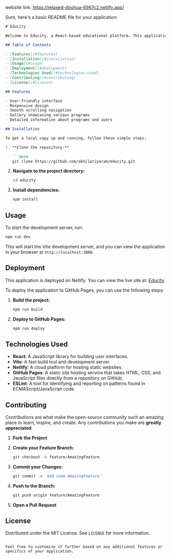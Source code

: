 website link: https://relaxed-douhua-6967c2.netlify.app/

Sure, here's a basic README file for your application:

```markdown
# Educity

Welcome to Educity, a React-based educational platform. This application is designed to provide a seamless and engaging learning experience.

## Table of Contents

- [Features](#features)
- [Installation](#installation)
- [Usage](#usage)
- [Deployment](#deployment)
- [Technologies Used](#technologies-used)
- [Contributing](#contributing)
- [License](#license)

## Features

- User-friendly interface
- Responsive design
- Smooth scrolling navigation
- Gallery showcasing various programs
- Detailed information about programs and users

## Installation

To get a local copy up and running, follow these simple steps:

1. **Clone the repository:**

   ```bash
   git clone https://github.com/akhilariyaram/educity.git
   ```

2. **Navigate to the project directory:**

   ```bash
   cd educity
   ```

3. **Install dependencies:**

   ```bash
   npm install
   ```

## Usage

To start the development server, run:

```bash
npm run dev
```

This will start the Vite development server, and you can view the application in your browser at `http://localhost:3000`.

## Deployment

This application is deployed on Netlify. You can view the live site at: [Educity](https://relaxed-douhua-6967c2.netlify.app/).

To deploy the application to GitHub Pages, you can use the following steps:

1. **Build the project:**

   ```bash
   npm run build
   ```

2. **Deploy to GitHub Pages:**

   ```bash
   npm run deploy
   ```

## Technologies Used

- **React**: A JavaScript library for building user interfaces.
- **Vite**: A fast build tool and development server.
- **Netlify**: A cloud platform for hosting static websites.
- **GitHub Pages**: A static site hosting service that takes HTML, CSS, and JavaScript files directly from a repository on GitHub.
- **ESLint**: A tool for identifying and reporting on patterns found in ECMAScript/JavaScript code.

## Contributing

Contributions are what make the open-source community such an amazing place to learn, inspire, and create. Any contributions you make are **greatly appreciated**.

1. **Fork the Project**
2. **Create your Feature Branch:**

   ```bash
   git checkout -b feature/AmazingFeature
   ```

3. **Commit your Changes:**

   ```bash
   git commit -m 'Add some AmazingFeature'
   ```

4. **Push to the Branch:**

   ```bash
   git push origin feature/AmazingFeature
   ```

5. **Open a Pull Request**

## License

Distributed under the MIT License. See `LICENSE` for more information.
```

Feel free to customize it further based on any additional features or specifics of your application.
 
